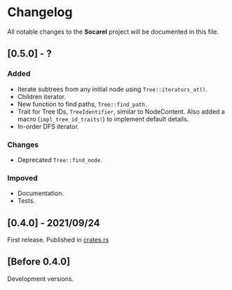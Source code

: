 # Changelog

All notable changes to the **Socarel** project will be documented in this file.

## [0.5.0] - ?

### Added

- Iterate subtrees from any initial node using `Tree::iterators_at()`.
- Children iterator.
- New function to find paths, `Tree::find_path`.
- Trait for Tree IDs, `TreeIdentifier`, similar to NodeContent. Also added a macro (`impl_tree_id_traits!`) to implement default details.
- In-order DFS iterator.

### Changes

- Deprecated `Tree::find_node`.

### Impoved

- Documentation.
- Tests.

## [0.4.0] - 2021/09/24

First release. Published in [crates.rs](https://crates.io/crates/socarel)

## [Before 0.4.0]

Development versions.
